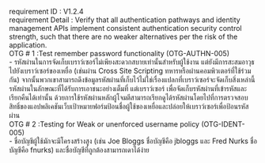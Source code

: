 requirement ID : V1.2.4   
requirement Detail : Verify that all authentication pathways and identity management APIs implement consistent authentication security control strength, such that there are no weaker alternatives per the risk of the application.     
OTG # 1 :Test remember password functionality (OTG-AUTHN-005)  
        - รหัสผ่านในการจัดเก็บเบราว์เซอร์ไม่เพียงสะดวกสบายเท่านั้นสำหรับผู้ใช้งาน แต่ยังมีการสะสมอาวุธไปยังเบราว์เซอร์ของเหยื่อ (เช่นผ่าน Cross Site Scripting ทหารหรือผ่านคอมพิวเตอร์ที่ใช้ร่วมกัน) จากนั้นพวกเขาสามารถดึงข้อมูลรหัสผ่านที่เก็บไว้ไม่ใช่เรื่องแปลกที่เบราว์เซอร์จะจัดเก็บสิ่งเหล่านี้ รหัสผ่านในลักษณะที่ได้รับการเอาชนะอย่างเต็มที่ แต่เบราว์เซอร์ เพื่อจัดเก็บรหัสผ่านที่เข้ารหัสและเรียกคืนได้เท่านั้น ด้วยการใช้รหัสผ่านหลักผู้โจมตีสามารถเรียกดูได้รหัสผ่านโดยไปที่การตรวจสอบสิทธิ์ของแอปพลิเคชันเว็บเป้าหมายฟอร์มป้อนชื่อผู้ใช้ของเหยื่อและปล่อยให้เบราว์เซอร์เพื่อป้อนรหัสผ่าน  
OTG # 2 :Testing for Weak or unenforced username policy (OTG-IDENT-005)  
        - ชื่อบัญชีผู้ใช้มักจะมีโครงสร้างสูง (เช่น Joe Bloggs ชื่อบัญชีคือ jbloggs และ Fred Nurks ชื่อบัญชีคือ fnurks) และชื่อบัญชีที่ถูกต้องสามารถเดาได้ง่าย
